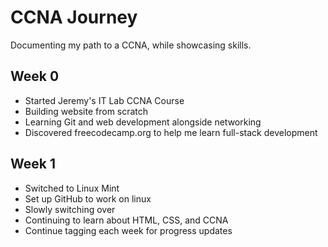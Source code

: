 # CCNA Journey

Documenting my path to a CCNA, while showcasing skills.

## Week 0
- Started Jeremy's IT Lab CCNA Course
- Building website from scratch
- Learning Git and web development alongside networking
- Discovered freecodecamp.org to help me learn full-stack development

## Week 1
- Switched to Linux Mint
- Set up GitHub to work on linux
- Slowly switching over
- Continuing to learn about HTML, CSS, and CCNA
- Continue tagging each week for progress updates